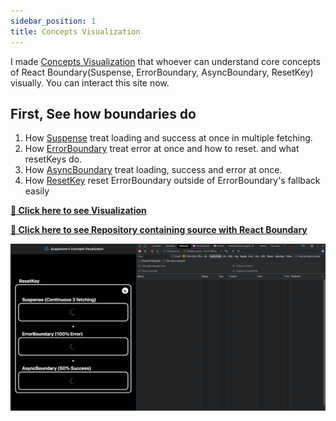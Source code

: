 ```yaml
---
sidebar_position: 1
title: Concepts Visualization
---
```




I made [Concepts Visualization](https://visualization.suspensive.org/react) that whoever can understand core concepts of React Boundary(Suspense, ErrorBoundary, AsyncBoundary, ResetKey) visually. You can interact this site now.

## First, See how boundaries do

1. How [Suspense](https://react.suspensive.org/docs/reference/Suspense) treat loading and success at once in multiple fetching.
2. How [ErrorBoundary](https://react.suspensive.org/docs/reference/ErrorBoundary) treat error at once and how to reset. and what resetKeys do.
3. How [AsyncBoundary](https://react.suspensive.org/docs/reference/AsyncBoundary) treat loading, success and error at once.
4. How [ResetKey](https://react.suspensive.org/docs/reference/ResetKey) reset ErrorBoundary outside of ErrorBoundary's fallback easily

[**🔗 Click here to see Visualization**](https://visualization.suspensive.org/react)

[**🔗 Click here to see Repository containing source with React Boundary**](https://github.com/suspensive/visualization.suspensive.org/blob/main/pages/react.tsx)

![Visualization Core Concepts](./../../static/gif/visualization-core-concepts.gif)
